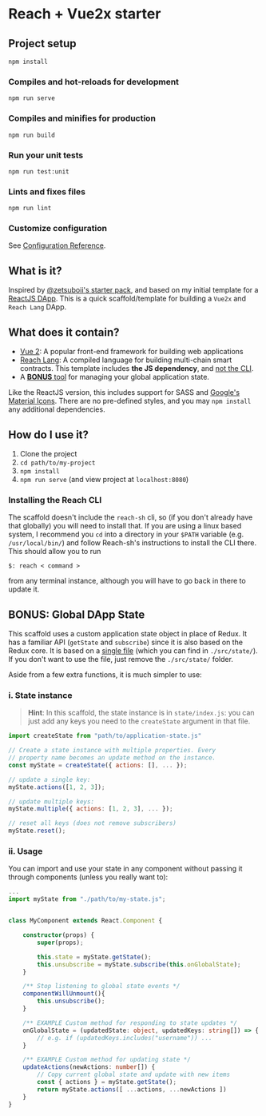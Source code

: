 # Reach + Vue2x starter

## Project setup
```
npm install
```

### Compiles and hot-reloads for development
```
npm run serve
```

### Compiles and minifies for production
```
npm run build
```

### Run your unit tests
```
npm run test:unit
```

### Lints and fixes files
```
npm run lint
```

### Customize configuration
See [Configuration Reference](https://cli.vuejs.org/config/).

## What is it? 

Inspired by [@zetsuboii's starter pack](https://github.com/Zetsuboii/reach-react-starter), and based on my initial template for a [ReactJS DApp](). 
This is a quick scaffold/template for building a `Vue2x` and `Reach Lang` DApp. 

## What does it contain? 

* [Vue 2](https://cli.vuejs.org/guide/creating-a-project.html#vue-create): A popular front-end framework for building web applications 
* [Reach Lang](https://docs.reach.sh/): A compiled language for building multi-chain smart contracts. This template includes **the JS dependency**, and [not the CLI](#installing-the-reach-cli).
* A [**BONUS** tool](#bonus-global-dapp-state) for managing your global application state.

Like the ReactJS version, this includes support for SASS and [Google's Material Icons](https://fonts.google.com/icons). There are no pre-defined styles, and you may `npm install` any additional dependencies.


## How do I use it?

1. Clone the project
2. `cd path/to/my-project`
3. `npm install` 
4. `npm run serve` (and view project at `localhost:8080`)

### Installing the Reach CLI

The scaffold doesn't include the `reach-sh` cli, so (if you don't already have that globally) you will need to install that. If you are using a linux based system, I recommend you `cd` into a directory in your `$PATH` variable (e.g. `/usr/local/bin/`) and follow Reach-sh's instructions to install the CLI there. This should allow you to run 

```
$: reach < command >
```

from any terminal instance, although you will have to go back in there to update it. 


## BONUS: Global DApp State 

This scaffold uses a custom application state object in place of Redux. It has a familiar API (`getState` and `subscribe`) since it is also based on the Redux core. It is based on a [single file](https://gist.github.com/MrJackdaw/ceca2b05743932513a6320f3f9eeea36#file-application-state-js) (which you can find in `./src/state/`). If you don't want to use the file, just remove the `./src/state/` folder.


Aside from a few extra functions, it is much simpler to use: 

### i. State instance

> **Hint**: In this scaffold, the state instance is in `state/index.js`: you can just
> add any keys you need to the `createState` argument in that file.

```javascript
import createState from "path/to/application-state.js"

// Create a state instance with multiple properties. Every
// property name becomes an update method on the instance.
const myState = createState({ actions: [], ... });

// update a single key:
myState.actions([1, 2, 3]);

// update multiple keys:
myState.multiple({ actions: [1, 2, 3], ... });

// reset all keys (does not remove subscribers)
myState.reset();
```

### ii. Usage
You can import and use your state in any component without passing it through 
components (unless you really want to):
```typescript
...
import myState from "./path/to/my-state.js";


class MyComponent extends React.Component {

    constructor(props) {
        super(props);

        this.state = myState.getState();
        this.unsubscribe = myState.subscribe(this.onGlobalState);
    }

    /** Stop listening to global state events */
    componentWillUnmount(){
        this.unsubscribe(); 
    }  

    /** EXAMPLE Custom method for responding to state updates */
    onGlobalState = (updatedState: object, updatedKeys: string[]) => {
        // e.g. if (updatedKeys.includes("username")) ... 
    }

    /** EXAMPLE Custom method for updating state */
    updateActions(newActions: number[]) {
        // Copy current global state and update with new items
        const { actions } = myState.getState();
        return myState.actions([ ...actions, ...newActions ])
    }  
}
```



